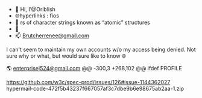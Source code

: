 - 👋 Hi, I’@Oriblish
- 🌐hyperlinks : fios
- 🌱 rs of character strings known as “atomic” structures 
- 🎫
- 📫 Brutcherrenee@gmail.com 

I can't seem to maintain my own accounts w/o my access being denied.  Not sure why or what, but would sure like to know 🌐

<!---
Oriblish/Oriblish is a ✨ special ✨ repository because its `README.md` (this file) appears on your GitHub profile.
You can click the Preview link to take a look at your changes.
--->
🌎 enterprisej524@gmail.com @@ -300,3 +268,102 @@ ifdef PROFILE

https://github.com/w3c/spec-prod/issues/126#issue-1144362027
hypermail-code-472f5b43237f667057af3c7dbe9b6e98675ab2aa-1.zip
